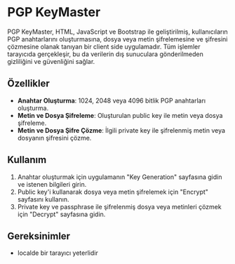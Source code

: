 # PGP KeyMaster

PGP KeyMaster, HTML, JavaScript ve Bootstrap ile geliştirilmiş, kullanıcıların PGP anahtarlarını oluşturmasına, dosya veya metin şifrelemesine ve şifresini çözmesine olanak tanıyan bir client side uygulamadır. Tüm işlemler tarayıcıda gerçekleşir, bu da verilerin dış sunuculara gönderilmeden gizliliğini ve güvenliğini sağlar.

## Özellikler
- **Anahtar Oluşturma**: 1024, 2048 veya 4096 bitlik PGP anahtarları oluşturma.
- **Metin ve Dosya Şifreleme**: Oluşturulan public key ile metin veya dosya şifreleme.
- **Metin ve Dosya Şifre Çözme**: İlgili private key ile şifrelenmiş metin veya dosyanın şifresini çözme.

## Kullanım
1. Anahtar oluşturmak için uygulamanın "Key Generation" sayfasına gidin ve istenen bilgileri girin.
2. Public key'i kullanarak dosya veya metin şifrelemek için "Encrypt" sayfasını kullanın.
3. Private key ve passphrase ile şifrelenmiş dosya veya metinleri çözmek için "Decrypt" sayfasına gidin.

## Gereksinimler
- localde bir tarayıcı yeterlidir
 
